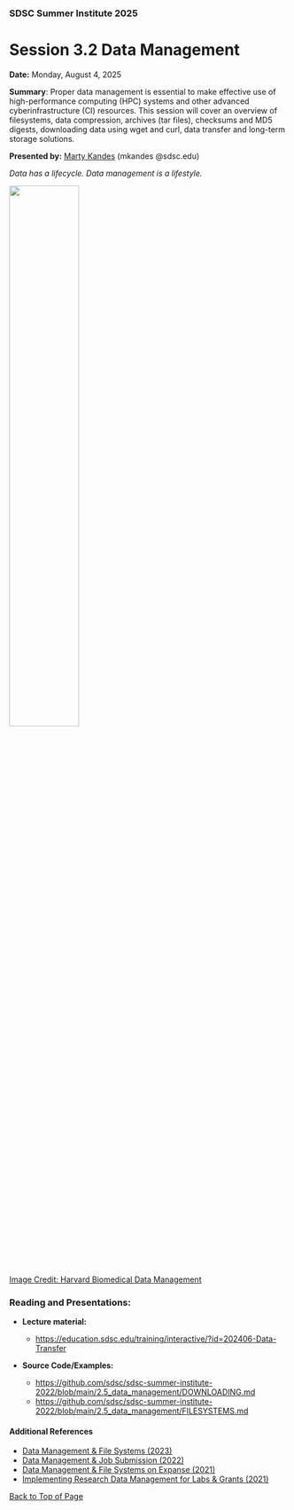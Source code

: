 ### SDSC Summer Institute 2025
# Session 3.2 Data Management

**Date:** Monday, August 4, 2025

**Summary**: Proper data management is essential to make effective use of high-performance computing (HPC) systems and other advanced cyberinfrastructure (CI) resources. This session will cover an overview of filesystems, data compression, archives (tar files), checksums and MD5 digests, downloading data using wget and curl, data transfer and long-term storage solutions.

**Presented by:** [Marty Kandes](https://www.sdsc.edu/research/researcher_spotlight/thomas_mary.html) (mkandes @sdsc.edu)

*Data has a lifecycle. Data management is a lifestyle.*

<img src='https://datamanagement.hms.harvard.edu/sites/g/files/mcu941/files/assets/Images/Lifecycle-wheel-2tier.png' width='50%' height='50%'/>

[Image Credit: Harvard Biomedical Data Management](https://datamanagement.hms.harvard.edu)

### Reading and Presentations:
* **Lecture material:**
   * https://education.sdsc.edu/training/interactive/?id=202406-Data-Transfer
  
* **Source Code/Examples:** 
   * https://github.com/sdsc/sdsc-summer-institute-2022/blob/main/2.5_data_management/DOWNLOADING.md
   * https://github.com/sdsc/sdsc-summer-institute-2022/blob/main/2.5_data_management/FILESYSTEMS.md

#### Additional References
  - [Data Management & File Systems (2023)](https://www.sdsc.edu/event_items/202303-SDSCWebinar-Data-Management-File-Systems.html)
  - [Data Management & Job Submission (2022)](https://education.sdsc.edu/training/interactive/hpc_user_training_2022/week3/)
  - [Data Management & File Systems on Expanse (2021)](https://www.sdsc.edu/event_items/202110_ExpanseWebinar-M.Shantharam.html)
  - [Implementing Research Data Management for Labs & Grants (2021)](https://www.sdsc.edu/event_items/202104_ImplementingResearchData.html)


[Back to Top of Page](#top)
